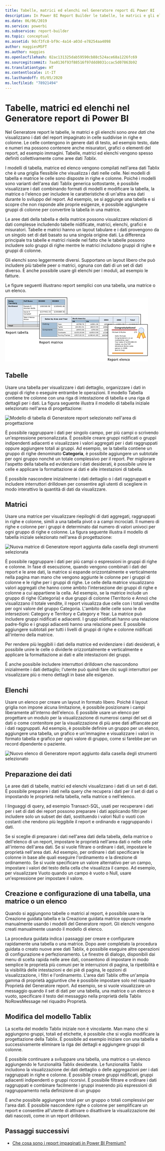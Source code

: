 ```yaml
---
title: Tabelle, matrici ed elenchi nel Generatore report di Power BI
description: In Power BI Report Builder le tabelle, le matrici e gli elenchi sono aree dati che visualizzano i dati del report impaginato in celle suddivise in righe e colonne.
ms.date: 06/06/2019
ms.service: powerbi
ms.subservice: report-builder
ms.topic: conceptual
ms.assetid: 9dcf3fc8-bf9c-4a14-a03d-e78254aa4098
author: maggiesMSFT
ms.author: maggies
ms.openlocfilehash: 02ac131325dab59590cb88c524ace68a1226fc69
ms.sourcegitcommit: 7aa0136f93f88516f97ddd8031ccac5d07863b92
ms.translationtype: HT
ms.contentlocale: it-IT
ms.lasthandoff: 05/05/2020
ms.locfileid: "78921494"
---
```

# <a name="tables-matrixes-and-lists-in-power-bi-report-builder"></a>Tabelle, matrici ed elenchi nel Generatore report di Power BI
 Nel Generatore report le tabelle, le matrici e gli elenchi sono *aree dati* che visualizzano i dati del report impaginato in celle suddivise in righe e colonne. Le celle contengono in genere dati di testo, ad esempio testo, date e numeri ma possono contenere anche misuratori, grafici o elementi del report, ad esempio immagini. Tabelle, matrici ed elenchi vengono spesso definiti collettivamente come aree dati *Tablix*.  
  
 I modelli di tabella, matrice ed elenco vengono compilati nell'area dati Tablix che è una griglia flessibile che visualizza i dati nelle celle. Nei modelli di tabella e matrice le celle sono disposte in righe e colonne. Poiché i modelli sono varianti dell'area dati Tablix generica sottostante, è possibile visualizzare i dati combinando formati di modelli e modificare la tabella, la matrice o l'elenco per includere le caratteristiche di un'altra area dati durante lo sviluppo del report. Ad esempio, se si aggiunge una tabella e si scopre che non risponde alle proprie esigenze, è possibile aggiungere gruppi di colonne per convertire la tabella in una matrice.  
  
 Le aree dati della tabella e della matrice possono visualizzare relazioni di dati complesse includendo tabelle nidificate, matrici, elenchi, grafici e misuratori. Tabelle e matrici hanno un layout tabulare e i dati provengono da un singolo set di dati basato su una singola origine dati. La differenza principale tra tabelle e matrici risiede nel fatto che le tabelle possono includere solo gruppi di righe mentre le matrici includono gruppi di righe e gruppi di colonne.  
  
 Gli elenchi sono leggermente diversi. Supportano un layout libero che può includere più tabelle peer o matrici, ognuna con dati di un set di dati diverso. È anche possibile usare gli elenchi per i moduli, ad esempio le fatture.  
  
 Le figure seguenti illustrano report semplici con una tabella, una matrice o un elenco.  

![Tabella, matrice ed elenco di Generatore report](media/report-builder-tables-matrices-lists/report-builder-table-matrix-list.png)
  
##  <a name="tables"></a><a name="Table"></a> Tabelle  
 Usare una tabella per visualizzare i dati dettaglio, organizzare i dati in gruppi di righe o eseguire entrambe le operazioni. Il modello Tabella contiene tre colonne con una riga di intestazione di tabella e una riga di dettagli per i dati. La figura seguente illustra il modello di tabella iniziale selezionato nell'area di progettazione:  

![Modello di tabella di Generatore report selezionato nell'area di progettazione](media/report-builder-tables-matrices-lists/report-builder-new-table.png)
  
 È possibile raggruppare i dati per singolo campo, per più campi o scrivendo un'espressione personalizzata. È possibile creare gruppi nidificati o gruppi indipendenti adiacenti e visualizzare i valori aggregati per i dati raggruppati oppure aggiungere totali ai gruppi. Ad esempio, se la tabella contiene un gruppo di righe denominato **Categoria**, è possibile aggiungere un subtotale per ogni gruppo nonché un totale complessivo per il report. Per migliorare l'aspetto della tabella ed evidenziare i dati desiderati, è possibile unire le celle e applicare la formattazione ai dati e alle intestazioni di tabella.  
  
 È possibile nascondere inizialmente i dati dettaglio o i dati raggruppati e includere interruttori drilldown per consentire agli utenti di scegliere in modo interattivo la quantità di dati da visualizzare.  
  
##  <a name="matrixes"></a><a name="Matrix"></a> Matrici  
 Usare una matrice per visualizzare riepiloghi di dati aggregati, raggruppati in righe e colonne, simili a una tabella pivot o a campi incrociati. Il numero di righe e colonne per i gruppi è determinato dal numero di valori univoci per ogni gruppo di righe e colonne. La figura seguente illustra il modello di tabella iniziale selezionato nell'area di progettazione:  

![Nuova matrice di Generatore report aggiunta dalla casella degli strumenti selezionata](media/report-builder-tables-matrices-lists/report-builder-new-matrix.png)
 
 È possibile raggruppare i dati per più campi o espressioni in gruppi di righe e colonne. In fase di esecuzione, quando vengono combinati i dati del report e le aree dati, la matrice si espande orizzontalmente e verticalmente nella pagina man mano che vengono aggiunte le colonne per i gruppi di colonne e le righe per i gruppi di righe. Le celle della matrice visualizzano valori aggregati che hanno come ambito l'intersezione dei gruppi di righe e colonne a cui appartiene la cella. Ad esempio, se la matrice include un gruppo di righe (Categoria) e due gruppi di colonne (Territorio e Anno) che visualizzano il totale vendite, il report visualizza due celle con i totali vendite per ogni valore del gruppo Categoria. L'ambito delle celle sono le due intersezioni: Category e Territory e Category e Year. La matrice può includere gruppi nidificati e adiacenti. I gruppi nidificati hanno una relazione padre-figlio e i gruppi adiacenti hanno una relazione peer. È possibile aggiungere subtotali per tutti i livelli di gruppi di righe e colonne nidificati all'interno della matrice.  
  
 Per rendere più leggibili i dati della matrice ed evidenziare i dati desiderati, è possibile unire le celle o dividerle orizzontalmente e verticalmente e applicare la formattazione ai dati e alle intestazioni dei gruppi.  
  
 È anche possibile includere interruttori drilldown che nascondono inizialmente i dati dettaglio; l'utente può quindi fare clic sugli interruttori per visualizzare più o meno dettagli in base alle esigenze.  
  
##  <a name="lists"></a><a name="List"></a> Elenchi  
 Usare un elenco per creare un layout in formato libero. Poiché il layout griglia non impone alcuna limitazione, è possibile posizionare i campi liberamente all'interno dell'elenco. È possibile usare un elenco per progettare un modulo per la visualizzazione di numerosi campi del set di dati o come contenitore per la visualizzazione di più aree dati affiancate per i dati raggruppati. Ad esempio, è possibile definire un gruppo per un elenco, aggiungere una tabella, un grafico e un'immagine e visualizzare i valori in formato tabella e grafico per ogni valore di gruppo, come si farebbe per un record dipendente o paziente.  

![Nuovo elenco di Generatore report aggiunto dalla casella degli strumenti selezionato](media/report-builder-tables-matrices-lists/report-builder-new-list.png)
  
##  <a name="preparing-data"></a><a name="PreparingData"></a> Preparazione dei dati  
 Le aree dati di tabelle, matrici ed elenchi visualizzano i dati di un set di dati. È possibile preparare i dati nella query che recupera i dati per il set di dati o impostando le proprietà nella tabella, nella matrice o nell'elenco.  
  
 I linguaggi di query, ad esempio Transact-SQL, usati per recuperare i dati per i set di dati dei report possono preparare i dati applicando filtri per includere solo un subset dei dati, sostituendo i valori Null o vuoti con costanti che rendono più leggibile il report e ordinando e raggruppando i dati.  
  
 Se si sceglie di preparare i dati nell'area dati della tabella, della matrice o dell'elenco di un report, impostare le proprietà nell'area dati o nelle celle all'interno dell'area dati. Se si vuole filtrare o ordinare i dati, impostare le proprietà nell'area dati. Ad esempio, per ordinare i dati specificare le colonne in base alle quali eseguire l'ordinamento e la direzione di ordinamento. Se si vuole specificare un valore alternativo per un campo, impostare i valori del testo della cella che visualizza il campo. Ad esempio, per visualizzare Vuoto quando un campo è vuoto o Null, usare un'espressione per impostare il valore.  
  
##  <a name="building-and-configuring-a-table-matrix-or-list"></a><a name="BuildingConfiguringTableMatrixList"></a> Creazione e configurazione di una tabella, una matrice o un elenco  
 Quando si aggiungono tabelle o matrici al report, è possibile usare la Creazione guidata tabella e la Creazione guidata matrice oppure crearle manualmente usando i modelli del Generatore report. Gli elenchi vengono creati manualmente usando il modello di elenco.  
  
 La procedura guidata indica i passaggi per creare e configurare rapidamente una tabella o una matrice. Dopo aver completato la procedura guidata o creato nuove aree dati Tablix, è possibile eseguire altre operazioni di configurazione e perfezionamento. Le finestre di dialogo, disponibili dai menu di scelta rapida nelle aree dati, consentono di impostare in modo semplice le proprietà più comuni per le interruzioni di pagina, la ripetibilità e la visibilità delle intestazioni e dei piè di pagina, le opzioni di visualizzazione, i filtri e l'ordinamento. L'area dati Tablix offre un'ampia gamma di proprietà aggiuntive che è possibile impostare solo nel riquadro Proprietà del Generatore report. Ad esempio, se si vuole visualizzare un messaggio quando il set di dati per una tabella, una matrice o un elenco è vuoto, specificare il testo del messaggio nella proprietà della Tablix NoRowsMessage nel riquadro Proprietà.  
  
##  <a name="changing-between-tablix-templates"></a><a name="ChangingBetweenTablixTemplates"></a> Modifica del modello Tablix  
 La scelta del modello Tablix iniziale non è vincolante. Man mano che si aggiungono gruppi, totali ed etichette, è possibile che si voglia modificare la progettazione della Tablix. È possibile ad esempio iniziare con una tabella e successivamente eliminare la riga dei dettagli e aggiungere gruppi di colonne.  
  
 È possibile continuare a sviluppare una tabella, una matrice o un elenco aggiungendo le funzionalità Tablix desiderate. Le funzionalità Tablix includono la visualizzazione dei dati dettaglio o delle aggregazioni per i dati raggruppati in righe e colonne. È possibile creare gruppi nidificati, gruppi adiacenti indipendenti o gruppi ricorsivi. È possibile filtrare e ordinare i dati raggruppati e combinare facilmente i gruppi inserendo più espressioni di raggruppamento nella definizione di un gruppo  
  
 È anche possibile aggiungere totali per un gruppo o totali complessivi per l'area dati. È possibile nascondere righe o colonne per semplificare un report e consentire all'utente di attivare o disattivare la visualizzazione dei dati nascosti, come in un report drilldown. 

## <a name="next-steps"></a>Passaggi successivi

- [Che cosa sono i report impaginati in Power BI Premium?](paginated-reports-report-builder-power-bi.md)
